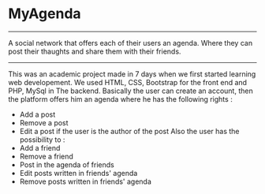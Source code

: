 # MyAgenda
______________________________________________________________________________________________________________________________________________________
A social network that offers each of their users an agenda. Where they can post their thaughts and share them with their friends.
______________________________________________________________________________________________________________________________________________________

This was an academic project made in 7 days when we first started learning web developement. We used HTML, CSS, Bootstrap for the front end and PHP, MySql in The backend.
Basically the user can create an account, then the platform offers him an agenda where he has the following rights :
  - Add a post
  - Remove a post
  - Edit a post if the user is the author of the post
Also the user has the possibility to :
  - Add a friend
  - Remove a friend
  - Post in the agenda of friends
  - Edit posts written in friends' agenda
  - Remove posts written in friends' agenda
